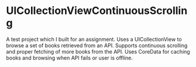 UICollectionViewContinuousScrolling
===================================

A test project which I built for an assignment. Uses a UICollectionView to browse a set of books retrieved from an API. Supports continuous scrolling and proper fetching of more books from the API. Uses CoreData for caching books and browsing when API fails or user is offline.
